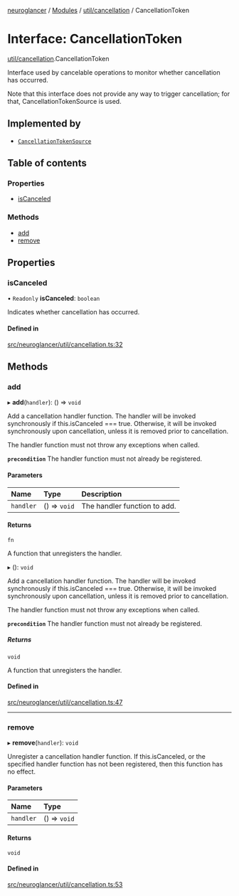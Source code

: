 [neuroglancer](../README.md) / [Modules](../modules.md) / [util/cancellation](../modules/util_cancellation.md) / CancellationToken

# Interface: CancellationToken

[util/cancellation](../modules/util_cancellation.md).CancellationToken

Interface used by cancelable operations to monitor whether cancellation has occurred.

Note that this interface does not provide any way to trigger cancellation; for that,
CancellationTokenSource is used.

## Implemented by

- [`CancellationTokenSource`](../classes/util_cancellation.CancellationTokenSource.md)

## Table of contents

### Properties

- [isCanceled](util_cancellation.CancellationToken.md#iscanceled)

### Methods

- [add](util_cancellation.CancellationToken.md#add)
- [remove](util_cancellation.CancellationToken.md#remove)

## Properties

### isCanceled

• `Readonly` **isCanceled**: `boolean`

Indicates whether cancellation has occurred.

#### Defined in

[src/neuroglancer/util/cancellation.ts:32](https://github.com/ActiveBrainAtlas2/neuroglancer/blob/1beb5d34/src/neuroglancer/util/cancellation.ts#L32)

## Methods

### add

▸ **add**(`handler`): () => `void`

Add a cancellation handler function.  The handler will be invoked synchronously if
this.isCanceled === true.  Otherwise, it will be invoked synchronously upon cancellation,
unless it is removed prior to cancellation.

The handler function must not throw any exceptions when called.

**`precondition`** The handler function must not already be registered.

#### Parameters

| Name | Type | Description |
| :------ | :------ | :------ |
| `handler` | () => `void` | The handler function to add. |

#### Returns

`fn`

A function that unregisters the handler.

▸ (): `void`

Add a cancellation handler function.  The handler will be invoked synchronously if
this.isCanceled === true.  Otherwise, it will be invoked synchronously upon cancellation,
unless it is removed prior to cancellation.

The handler function must not throw any exceptions when called.

**`precondition`** The handler function must not already be registered.

##### Returns

`void`

A function that unregisters the handler.

#### Defined in

[src/neuroglancer/util/cancellation.ts:47](https://github.com/ActiveBrainAtlas2/neuroglancer/blob/1beb5d34/src/neuroglancer/util/cancellation.ts#L47)

___

### remove

▸ **remove**(`handler`): `void`

Unregister a cancellation handler function.  If this.isCanceled, or the specified handler
function has not been registered, then this function has no effect.

#### Parameters

| Name | Type |
| :------ | :------ |
| `handler` | () => `void` |

#### Returns

`void`

#### Defined in

[src/neuroglancer/util/cancellation.ts:53](https://github.com/ActiveBrainAtlas2/neuroglancer/blob/1beb5d34/src/neuroglancer/util/cancellation.ts#L53)
